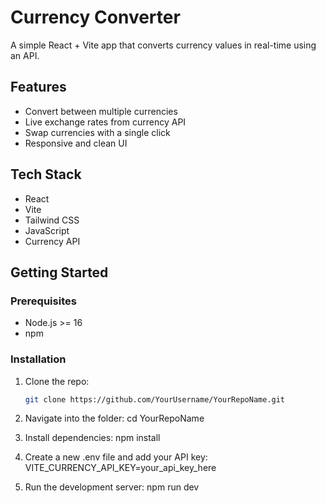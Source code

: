 # Currency Converter

A simple React + Vite app that converts currency values in real-time using an API.

## Features
- Convert between multiple currencies
- Live exchange rates from currency API
- Swap currencies with a single click
- Responsive and clean UI

## Tech Stack
- React
- Vite
- Tailwind CSS
- JavaScript
- Currency API

## Getting Started

### Prerequisites
- Node.js >= 16
- npm

### Installation
1. Clone the repo:
   ```bash
   git clone https://github.com/YourUsername/YourRepoName.git

2. Navigate into the folder:
    cd YourRepoName

3. Install dependencies:
    npm install

4. Create a new .env file and add your API key:
   VITE_CURRENCY_API_KEY=your_api_key_here

5. Run the development server:
    npm run dev